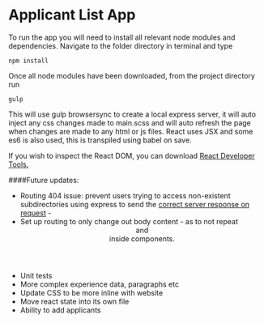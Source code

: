 # Applicant List App

To run the app you will need to install all relevant node modules and dependencies. Navigate to the folder directory in terminal and type
```
npm install
```

Once all node modules have been downloaded, from the project directory run
```
gulp
```
This will use gulp browsersync to create a local express server, it will auto inject any css changes made to main.scss and will auto refresh the page when changes are made to any html or js files. React uses JSX and some es6 is also used, this is transpiled using babel on save.

If you wish to inspect the React DOM, you can download [React Developer Tools.](https://facebook.github.io/react/blog/2015/09/02/new-react-developer-tools.html)

####Future updates:
- Routing 404 issue: prevent users trying to access non-existent subdirectories using express to send the [correct server response on request](https://github.com/ReactTraining/react-router/blob/master/docs/guides/Histories.md#browserhistory) - 
- Set up routing to only change out body content - as to not repeat <Header/> and <Footer /> inside components.
- Unit tests
- More complex experience data, paragraphs etc
- Update CSS to be more inline with website
- Move react state into its own file
- Ability to add applicants